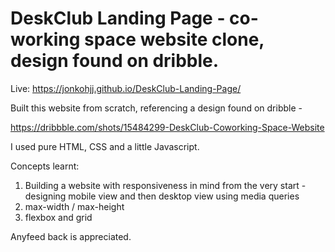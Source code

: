 # DeskClub Landing Page - co-working space website clone, design found on dribble.

Live: https://jonkohjj.github.io/DeskClub-Landing-Page/


Built this website from scratch, referencing a design found on dribble - 

https://dribbble.com/shots/15484299-DeskClub-Coworking-Space-Website

I used pure HTML, CSS and a little Javascript.

Concepts learnt:
1. Building a website with responsiveness in mind from the very start - designing mobile view and then desktop view using media queries
2. max-width / max-height
3. flexbox and grid

Anyfeed back is appreciated.
